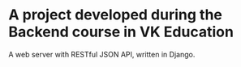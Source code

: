 # A project developed during the Backend course in VK Education

A web server with RESTful JSON API, written in Django.
